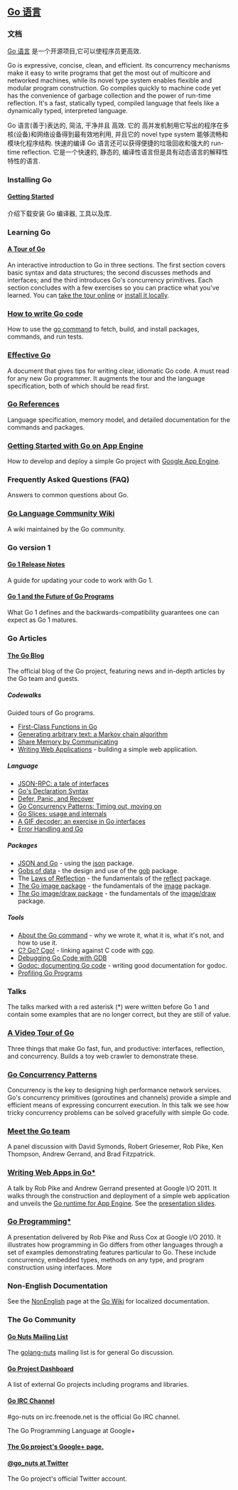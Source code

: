 ## [Go 语言](http://golang.org)

### 文档

[Go 语言](http://golang.org) 是一个开源项目,它可以使程序员更高效.

Go is expressive, concise, clean, and efficient. Its concurrency mechanisms make it easy to write programs that get the most out of multicore and networked machines, while its novel type system enables flexible and modular program construction. Go compiles quickly to machine code yet has the convenience of garbage collection and the power of run-time reflection. It's a fast, statically typed, compiled language that feels like a dynamically typed, interpreted language.

Go 语言(善于)表达的, 简洁, 干净并且 高效. 它的 高并发机制用它写出的程序在多核(设备)和网络设备得到最有效地利用, 并且它的 novel type system 能够流畅和模块化程序结构. 快速的编译 Go 语言还可以获得便捷的垃圾回收和强大的 run-time reflection. 它是一个快速的, 静态的, 编译性语言但是具有动态语言的解释性特性的语言.

### Installing Go

#### [Getting Started](install.en-US.markdown)

介绍下载安装 Go 编译器, 工具以及库.

### Learning Go

#### [A Tour of Go](http://tour.golang.org/)

An interactive introduction to Go in three sections. The first section covers basic syntax and data structures; the second discusses methods and interfaces; and the third introduces Go's concurrency primitives. Each section concludes with a few exercises so you can practice what you've learned. You can [take the tour online](http://tour.golang.org/) or [install it locally](http://code.google.com/p/go-tour/).

### [How to write Go code](http://golang.org/doc/code.html)

How to use the [go command](http://golang.org/cmd/go/) to fetch, build, and install packages, commands, and run tests.

### [Effective Go](http://golang.org/doc/effective_go.html)

A document that gives tips for writing clear, idiomatic Go code. A must read for any new Go programmer. It augments the tour and the language specification, both of which should be read first.

### [Go References](http://golang.org/ref/)

Language specification, memory model, and detailed documentation for the commands and packages.

### [Getting Started with Go on App Engine](https://developers.google.com/appengine/docs/go/gettingstarted/)

How to develop and deploy a simple Go project with [Google App Engine](https://developers.google.com/appengine/).

### Frequently Asked Questions (FAQ)

Answers to common questions about Go.

### [Go Language Community Wiki](http://code.google.com/p/go-wiki/wiki)

A wiki maintained by the Go community.


### Go version 1

#### [Go 1 Release Notes](http://golang.org/doc/go1.html)

A guide for updating your code to work with Go 1. 

#### [Go 1 and the Future of Go Programs](http://golang.org/doc/go1compat.html)

What Go 1 defines and the backwards-compatibility guarantees one can expect as Go 1 matures. 

### Go Articles

#### [The Go Blog](http://blog.golang.org/)

The official blog of the Go project, featuring news and in-depth articles by the Go team and guests.

##### Codewalks

Guided tours of Go programs. 

* [First-Class Functions in Go](http://golang.org/doc/codewalk/functions)
* [Generating arbitrary text: a Markov chain algorithm](http://golang.org/doc/codewalk/markov)
* [Share Memory by Communicating](http://golang.org/doc/codewalk/sharemem)
* [Writing Web Applications](http://golang.org/doc/articles/wiki/) - building a simple web application.

##### Language

* [JSON-RPC: a tale of interfaces](http://golang.org/doc/articles/json_rpc_tale_of_interfaces.html)
* [Go's Declaration Syntax](http://golang.org/doc/articles/gos_declaration_syntax.html)
* [Defer, Panic, and Recover](http://golang.org/doc/articles/defer_panic_recover.html)
* [Go Concurrency Patterns: Timing out, moving on](http://golang.org/doc/articles/concurrency_patterns.html)
* [Go Slices: usage and internals](http://golang.org/doc/articles/slices_usage_and_internals.html)
* [A GIF decoder: an exercise in Go interfaces](http://blog.golang.org/2011/05/gif-decoder-exercise-in-go-interfaces.html)
* [Error Handling and Go](http://golang.org/doc/articles/error_handling.html)

##### Packages

* [JSON and Go](http://golang.org/doc/articles/json_and_go.html) - using the [json](http://golang.org/pkg/encoding/json/) package.
* [Gobs of data](http://golang.org/doc/articles/gobs_of_data.html) - the design and use of the [gob](http://golang.org/pkg/encoding/gob/) package.
* The [Laws of Reflection](http://golang.org/doc/articles/laws_of_reflection.html) - the fundamentals of the [reflect](http://golang.org/pkg/reflect/) package.
* [The Go image package](http://golang.org/doc/articles/image_package.html) - the fundamentals of the [image](http://golang.org/pkg/image/) package.
* [The Go image/draw package](http://golang.org/doc/articles/image_draw.html) - the fundamentals of the [image/draw](http://golang.org/pkg/image/draw/) package.

##### Tools

* [About the Go command](http://golang.org/doc/articles/go_command.html) - why we wrote it, what it is, what it's not, and how to use it.
* [C? Go? Cgo!](http://golang.org/doc/articles/c_go_cgo.html) - linking against C code with [cgo](http://golang.org/cmd/cgo/).
* [Debugging Go Code with GDB](http://golang.org/doc/gdb)
* [Godoc: documenting Go code](http://golang.org/doc/articles/godoc_documenting_go_code.html) - writing good documentation for godoc.
* [Profiling Go Programs](http://blog.golang.org/2011/06/profiling-go-programs.html)

### Talks

The talks marked with a red asterisk (*) were written before Go 1 and contain some examples that are no longer correct, but they are still of value. 

### [A Video Tour of Go](http://research.swtch.com/gotour)

Three things that make Go fast, fun, and productive: interfaces, reflection, and concurrency. Builds a toy web crawler to demonstrate these. 

### [Go Concurrency Patterns](http://www.youtube.com/watch?v=f6kdp27TYZs)

Concurrency is the key to designing high performance network services. Go's concurrency primitives (goroutines and channels) provide a simple and efficient means of expressing concurrent execution. In this talk we see how tricky concurrency problems can be solved gracefully with simple Go code. 

### [Meet the Go team](http://www.youtube.com/watch?v=sln-gJaURzk)

 A panel discussion with David Symonds, Robert Griesemer, Rob Pike, Ken Thompson, Andrew Gerrand, and Brad Fitzpatrick. 

### [Writing Web Apps in Go*](http://www.youtube.com/watch?v=-i0hat7pdpk)

 A talk by Rob Pike and Andrew Gerrand presented at Google I/O 2011. It walks through the construction and deployment of a simple web application and unveils the [Go runtime for App Engine](http://blog.golang.org/2011/05/go-and-google-app-engine.html). See the [presentation slides](http://talks.golang.org/2011/Writing_Web_Apps_in_Go.pdf). 

### [Go Programming*](http://www.youtube.com/watch?v=jgVhBThJdXc)

 A presentation delivered by Rob Pike and Russ Cox at Google I/O 2010. It illustrates how programming in Go differs from other languages through a set of examples demonstrating features particular to Go. These include concurrency, embedded types, methods on any type, and program construction using interfaces. 
More

### Non-English Documentation

 See the [NonEnglish](http://code.google.com/p/go-wiki/wiki/NonEnglish) page at the [Go Wiki](http://code.google.com/p/go-wiki/wiki) for localized documentation. 

### The Go Community

#### [Go Nuts Mailing List](http://groups.google.com/group/golang-nuts)

The [golang-nuts](http://groups.google.com/group/golang-nuts) mailing list is for general Go discussion.

#### [Go Project Dashboard](http://godashboard.appspot.com/project)

A list of external Go projects including programs and libraries.

#### [Go IRC Channel](irc://irc.freenode.net/go-nuts)

#go-nuts on irc.freenode.net is the official Go IRC channel.

The Go Programming Language at Google+

#### [The Go project's Google+ page.](https://plus.google.com/101406623878176903605/posts)

#### [@go_nuts at Twitter](http://twitter.com/go_nuts)

The Go project's official Twitter account.
